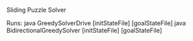 Sliding Puzzle Solver

Runs:
	java GreedySolverDrive [initStateFile] [goalStateFile]
	java BidirectionalGreedySolver [initStateFile] [goalStateFile]
